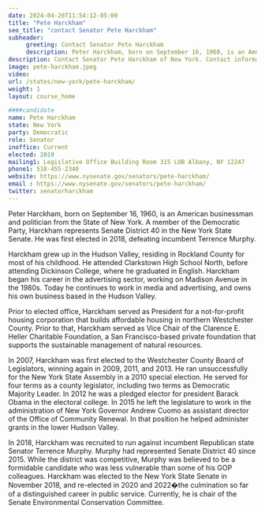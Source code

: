 ```yaml
---
date: 2024-04-26T11:54:12-05:00
title: "Pete Harckham"
seo_title: "contact Senator Pete Harckham"
subheader:
     greeting: Contact Senator Pete Harckham
     description: Peter Harckham, born on September 16, 1960, is an American businessman and politician from the State of New York. A member of the Democratic Party, Harckham represents Senate District 40 in the New York State Senate. He was first elected in 2018, defeating incumbent Terrence Murphy.
description: Contact Senator Pete Harckham of New York. Contact information for Pete Harckham includes email address, phone number, and mailing address.
image: pete-harckham.jpeg
video:
url: /states/new-york/pete-harckham/
weight: 1
layout: course_home

####candidate
name: Pete Harckham
state: New York
party: Democratic
role: Senator
inoffice: Current
elected: 2019
mailing1: Legislative Office Building Room 315 LOB Albany, NY 12247
phone1: 518-455-2340
website: https://www.nysenate.gov/senators/pete-harckham/
email : https://www.nysenate.gov/senators/pete-harckham/
twitter: senatorharckham
---
```

Peter Harckham, born on September 16, 1960, is an American businessman and politician from the State of New York. A member of the Democratic Party, Harckham represents Senate District 40 in the New York State Senate. He was first elected in 2018, defeating incumbent Terrence Murphy.

Harckham grew up in the Hudson Valley, residing in Rockland County for most of his childhood. He attended Clarkstown High School North, before attending Dickinson College, where he graduated in English. Harckham began his career in the advertising sector, working on Madison Avenue in the 1980s. Today he continues to work in media and advertising, and owns his own business based in the Hudson Valley.

Prior to elected office, Harckham served as President for a not-for-profit housing corporation that builds affordable housing in northern Westchester County. Prior to that, Harckham served as Vice Chair of the Clarence E. Heller Charitable Foundation, a San Francisco-based private foundation that supports the sustainable management of natural resources.

In 2007, Harckham was first elected to the Westchester County Board of Legislators, winning again in 2009, 2011, and 2013. He ran unsuccessfully for the New York State Assembly in a 2010 special election. He served for four terms as a county legislator, including two terms as Democratic Majority Leader. In 2012 he was a pledged elector for president Barack Obama in the electoral college. In 2015 he left the legislature to work in the administration of New York Governor Andrew Cuomo as assistant director of the Office of Community Renewal. In that position he helped administer grants in the lower Hudson Valley.

In 2018, Harckham was recruited to run against incumbent Republican state Senator Terrence Murphy. Murphy had represented Senate District 40 since 2015. While the district was competitive, Murphy was believed to be a formidable candidate who was less vulnerable than some of his GOP colleagues. Harckham was elected to the New York State Senate in November 2018, and re-elected in 2020 and 2022�the culmination so far of a distinguished career in public service. Currently, he is chair of the Senate Environmental Conservation Committee.
